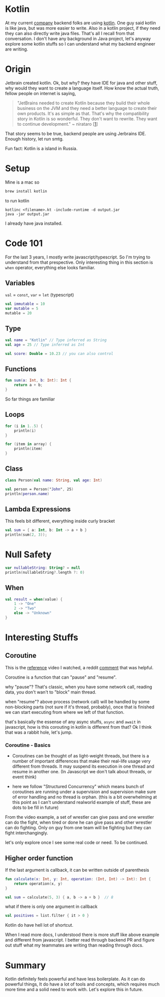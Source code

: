 # Kotlin

At my current [company](https://www.crunchbase.com/organization/udaan) backend folks are using [kotlin](https://kotlinlang.org/). One guy said  kotlin is like java, but was more easier to write. Also in a kotlin project, if they need they can also directly write java files. That's all I recall from that conversation. I don't have any background in Java project, let's anyway explore some kotlin stuffs so I can understand what my backend engineer are writing.

# Origin
Jetbrain created kotlin. Ok, but why? they have IDE for java and other stuff, why would they want to create a language itself. How know the actual truth, fellow people on internet is saying,
> "JetBrains needed to create Kotlin because they build their whole business on the JVM and they need a better language to create their own products. It's as simple as that. That's why the compatibility story in Kotlin is so wonderful. They don't want to rewrite. They want to continue development." ~ nirataro [[1]]


That story seems to be true, backend people are using Jerbrains IDE. Enough history, let run smtg.

Fun fact: Kotlin is a island in Russia.

# Setup
Mine is a mac so
```sh
brew install kotlin
```
to run kotlin
```
kotlinc <filename>.kt -include-runtime -d output.jar
java -jar output.jar
```
I already have java installed.

# Code 101
For the last 3 years, I mostly write javascript/typescript. So I'm trying to understand from that prespective. Only interesting thing in this section is `when` operator, everything else looks familiar.

## Variables
`val` = `const`, `var` = `let` (typescript)

```kotlin
val immutable = 10
var mutable = 5
mutable = 20
```

## Type
```kotlin
val name = "Kotlin" // Type inferred as String
val age = 25 // Type inferred as Int

val score: Double = 10.23 // you can also control
```

## Functions
```kotlin
fun sum(a: Int, b: Int): Int {
    return a + b;
}
```

So far things are familiar

## Loops
```kotlin
for (i in 1..5) {
    println(i)
}

for (item in array) {
    println(item)
}
```

## Class
```kotlin
class Person(val name: String, val age: Int)

val person = Person("John", 25)
println(person.name)
```

## Lambda Expressions
This feels bit different, everything inside curly bracket

```kotlin
val sum = { a: Int, b: Int -> a + b }
println(sum(2, 3));
```

# Null Safety
```kotlin
var nullableString: String? = null
println(nullableString?.length ?: 0)
```

## When 

```kotlin
val result = when(value) {
    1 -> "One"
    2 -> "Two"
    else -> "Unknown"
}
```

# Interesting Stuffs
## Coroutine
This is the [reference](https://www.youtube.com/watch?v=e7tKQDJsTGs) video I watched, a reddit [comment](https://www.reddit.com/r/Kotlin/comments/162d2lv/comment/jxwouwx/) that was helpful.

Coroutine is a function that can "pause" and "resume".

why "pause"? That's classic, when you have some network call, reading data, you don't wan't to "block" main thread.

when "resume"? above process (network call) will be handled by some non-blocking parts (not sure if it's thread, probably), once that is finished we can start executing from where we left of that function.

that's basically the essense of any async stuffs, `async` and `await` in javascript, how is this corouting in kotlin is different from that? Ok I think that was a rabbit hole, let's jump.

### Coroutine - Basics
- Coroutines can be thought of as light-weight threads, but there is a number of important differences that make their real-life usage very different from threads. It may suspend its execution in one thread and resume in another one. (In Javascript we don't talk about threads, or event think)

- here we follow "Structured Concurrency" which means bunch of coroutines are running under a supervision and supervision make sure of error handling and no thread is orphan. (this is a bit overwhelming at this point as I can't understand realworld example of stuff, these are dots to be fill in future)

From the video example, a set of wrestler can give pass and one wrestler can do the fight, when tired or done he can give pass and other wrestler can do fighting. Only on guy from one team will be fighting but they can fight interchangingly.

let's only explore once I see some real code or need. To be continued.


## Higher order function
If the last argument is callback, it can be written outside of parenthesis

```kotlin
fun calculate(x: Int, y: Int, operation: (Int, Int) -> Int): Int {
    return operation(x, y)
}

val sum = calculate(5, 3) { a, b -> a + b }  // 8
```

what if there is only one argument in callback

```kotlin
val positives = list.filter { it > 0 }
```

Kotlin do have hell lot of shortcut.

When I read more docs, I understood there is more stuff like above example and different from javascript. I better read through backend PR and figure out stuff what my teammates are writing than reading through docs.



# Summary
Kotlin definitely feels powerful and have less boilerplate. As it can do powerful things, It do have a lot of tools and concepts, which requires much more time and a solid need to work with. Let's explore this in future.

[1]:https://www.reddit.com/r/programming/comments/7kmquq/comment/drfr6dp

